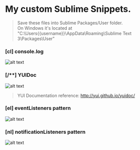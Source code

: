 # My custom Sublime Snippets.
>Save these files into Sublime Packages/User folder.
<br />On Windows it's located at "C:\Users{{username}}\AppData\Roaming\Sublime Text 3\Packages\User"

### [cl] console.log
![alt text](http://www.lnfnunes.com.br/SublimeTips/console.log.sublime-snippet.gif "console.log Snippet Preview")

### [/**] YUIDoc
![alt text](http://www.lnfnunes.com.br/SublimeTips/yuidoc.sublime-snippet.gif "YUIDoc Snippet Preview")

>YUI Documentation reference: http://yui.github.io/yuidoc/

### [el] eventListeners pattern
![alt text](http://www.lnfnunes.com.br/SublimeTips/event-listeners.sublime-snippet.gif "eventListeners Snippet Preview")

### [nl] notificationListeners pattern
![alt text](http://www.lnfnunes.com.br/SublimeTips/notification-listeners.sublime-snippet.gif "notificationListeners Snippet Preview")
